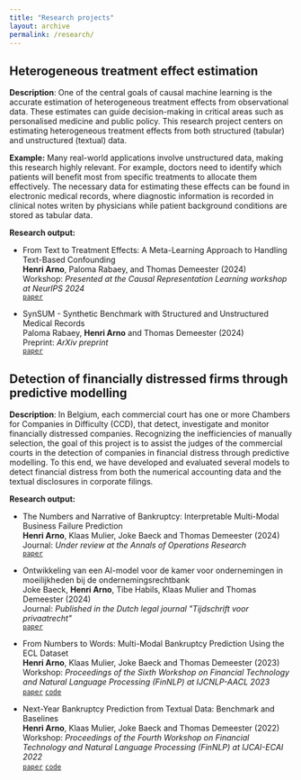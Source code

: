 ```yaml
---
title: "Research projects"
layout: archive
permalink: /research/
---
```


## Heterogeneous treatment effect estimation
**Description**: One of the central goals of causal machine learning is the accurate estimation of heterogeneous treatment effects from observational data. These estimates can guide decision-making in critical areas such as personalised medicine and public policy. This research project centers on estimating heterogeneous treatment effects from both structured (tabular) and unstructured (textual) data.

**Example:** Many real-world applications involve unstructured data, making this research highly relevant. For example, doctors need to identify which patients will benefit most from specific treatments to allocate them effectively. The necessary data for estimating these effects can be found in electronic medical records, where diagnostic information is recorded in clinical notes writen by physicians while patient background conditions are stored as tabular data.

**Research output:**  
- From Text to Treatment Effects: A Meta-Learning Approach to Handling Text-Based Confounding  
**Henri Arno**, Paloma Rabaey, and Thomas Demeester (2024)  
Workshop: *Presented at the Causal Representation Learning workshop at NeurIPS 2024*  
[`paper`](https://arxiv.org/abs/2409.15503)

- SynSUM - Synthetic Benchmark with Structured and Unstructured Medical Records  
Paloma Rabaey, **Henri Arno** and Thomas Demeester (2024)  
Preprint: *ArXiv preprint*  
[`paper`](https://arxiv.org/abs/2409.08936)  

## Detection of financially distressed firms through predictive modelling
**Description**: In Belgium, each commercial court has one or more Chambers for Companies in Difficulty (CCD), that detect, investigate and monitor financially distressed companies. Recognizing the inefficiencies of manually selection, the goal of this project is to assist the judges of the commercial courts in the detection of companies in financial distress through predictive modelling. To this end, we have developed and evaluated several models to detect financial distress from both the numerical accounting data and the textual disclosures in corporate filings. 

**Research output:**  
- The Numbers and Narrative of Bankruptcy: Interpretable Multi-Modal Business Failure Prediction  
**Henri Arno**, Klaas Mulier, Joke Baeck and Thomas Demeester (2024)  
Journal: *Under review at the Annals of Operations Research*  
[`paper`](https://scholar.google.be/citations?user=ce8BmFgAAAAJ&hl=nl)

- Ontwikkeling van een AI-model voor de kamer voor ondernemingen in moeilijkheden bij de ondernemingsrechtbank  
Joke Baeck, **Henri Arno**, Tibe Habils, Klaas Mulier and Thomas Demeester (2024)  
Journal: *Published in the Dutch legal journal "Tijdschrift voor privaatrecht"*  
[`paper`](https://biblio.ugent.be/publication/01J9X3QVPZWV4XMKX0ZHA5D06J)

- From Numbers to Words: Multi-Modal Bankruptcy Prediction Using the ECL Dataset  
**Henri Arno**, Klaas Mulier, Joke Baeck and Thomas Demeester (2023)  
Workshop: *Proceedings of the Sixth Workshop on Financial Technology and Natural Language Processing (FinNLP) at IJCNLP-AACL 2023*  
[`paper`](https://aclanthology.org/2023.finnlp-2.2/) [`code`](https://github.com/henriarnoUG/ECL)

- Next-Year Bankruptcy Prediction from Textual Data: Benchmark and Baselines  
**Henri Arno**, Klaas Mulier, Joke Baeck and Thomas Demeester (2022)  
Workshop: *Proceedings of the Fourth Workshop on Financial Technology and Natural Language Processing (FinNLP) at IJCAI-ECAI 2022*  
[`paper`](https://aclanthology.org/2022.finnlp-1.25/) [`code`](https://github.com/henriarnoUG/ECL)
